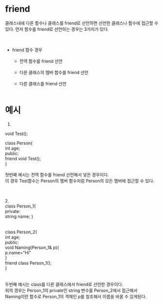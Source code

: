 friend
===========
클래스내에 다른 함수나 클래스를 friend로 선언하면 선언한 클래스나 함수에 접근할 수 있다.
먼저 함수를 friend로 선언하는 경우는 3가지가 있다.  
<br><br>
  * friend 함수 경우<br><br>
    * 전역 함수를 friend 선언<br><br>
    * 다른 클래스의 멤버 함수를 friend 선언<br><br>
    * 다른 클래스를 friend 선언  <br><br>



예시
===================
1.  
void Test();  

class Person{  
  int age;  
public:  
friend void Test();  
} 
<br><br>
첫번째 예시는 전역 함수를 friend 선언해서 넣은 경우이다.  
이 경우 Test함수는 Person의 멤버 함수처럼 Person의 모든 멤버에 접근할 수 있다.  

<br><br>
2.  
class Person_1{  
private:  
string name;
}  
<br><br>
class Person_2{  
  int age;  
public:  
void Naming(Person_1& p){  
p.name="Hi"  
}  
friend class Person_1();  
}  
<br><br>
두번째 예시는 class를 다른 클래스에서 friend로 선언한 경우이다.  
위의 경우는 Person_1의 private인 string 변수를 Person_2에서 접근해서  
Naming이란 함수로 Person_1의 객체인 p를 참조해서 이름을 바꿀 수 있게된다.  

